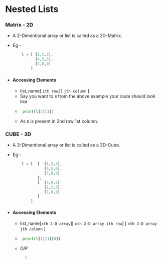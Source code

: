 # Nested Lists

### Matrix - 2D

+ A 2-Dimentional array or list is called as a 2D-Matrix.
+ Eg - 
  ```.py
      l = [ [1,2,3],
            [4,5,6],
            [7,8,9]
          ]
  ```
  
+ #### Accessing Elements
  +  list_name[ ```ith row```] [ ```jth column``` ]
  +  Say you want to ```8``` from the above example your code should look like
  +  ```.py
      print(l[2][1])
     ``` 
  + As  ```8``` is present in 2nd row 1st column.


### CUBE - 3D

+ A 3-Dimentional array or list is called as a 3D-Cube.
+ Eg - 
  ```.py
      l = [  [  [1,2,3],
                [4,5,6],
                [7,8,9]
             ],
             [  [4,5,6]
                [1,2,3],
                [7,8,9]
             ]
          ]
  ```
  
+ #### Accessing Elements
  +  list_name[```xth 2-D array```][ ```xth 2-D array ith row```] [ ```xth 2-D array jth column``` ]
  +  ```.py
      print(l[1][1][0])
     ``` 
  + O/P
    ```.py
      1
